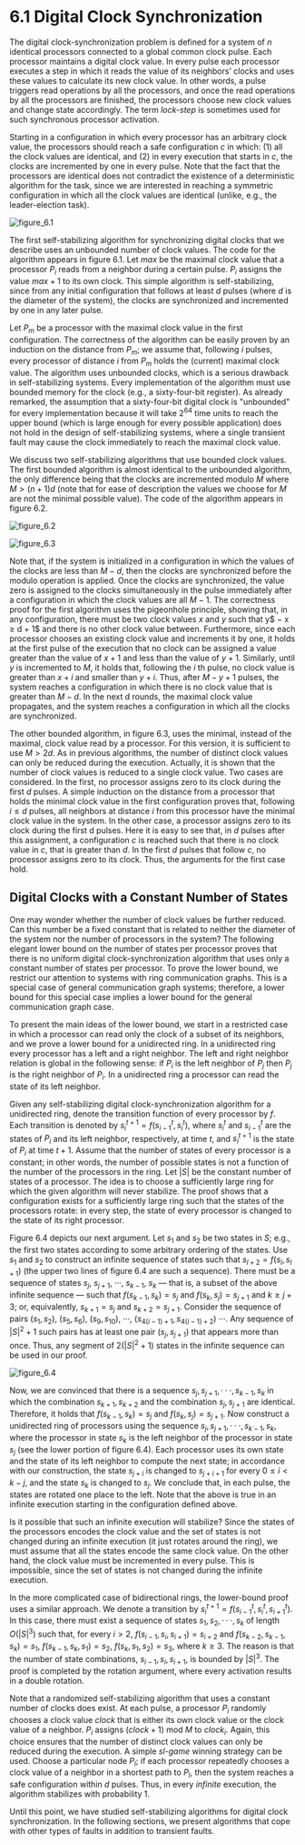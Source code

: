 # 6.1 Digital Clock Synchronization

The digital clock-synchronization problem is defined for a system of $n$ identical processors connected to a global common clock pulse. Each processor maintains a digital clock value. In every pulse each processor executes a step in which it reads the value of its neighbors’ clocks and uses these values to calculate its new clock value. In other words, a pulse triggers read operations by all the processors, and once the read operations by all the processors are finished, the processors choose new clock values and change state accordingly. The term *lock-step* is sometimes used for such synchronous processor activation.

Starting in a configuration in which every processor has an arbitrary clock value, the processors should reach a safe configuration $c$ in which: (1) all the clock values are identical, and (2) in every execution that starts in $c$, the clocks are incremented by one in every pulse. Note that the fact that the processors are identical does not contradict the existence of a deterministic algorithm for the task, since we are interested in reaching a symmetric configuration in which all the clock values are identical (unlike, e.g., the leader-election task).

![figure_6.1](images/figure_6.1.png)

The first self-stabilizing algorithm for synchronizing digital clocks that we describe uses an unbounded number of clock values. The code for the algorithm appears in figure 6.1. Let $max$ be the maximal clock value that a processor $P_i$ reads from a neighbor during a certain pulse. $P_i$ assigns the value $max+1$ to its own clock. This simple algorithm is self-stabilizing, since from any initial configuration that follows at least $d$ pulses (where $d$ is the diameter of the system), the clocks are synchronized and incremented by one in any later pulse.

Let $P_m$ be a processor with the maximal clock value in the first configuration. The correctness of the algorithm can be easily proven by an induction on the distance from $P_m$; we assume that, following $i$ pulses, every processor of distance $i$ from $P_m$ holds the (current) maximal clock value. The algorithm uses unbounded clocks, which is a serious drawback in self-stabilizing systems. Every implementation of the algorithm must use bounded memory for the clock (e.g., a sixty-four-bit register). As already remarked, the assumption that a sixty-four-bit digital clock is "unbounded" for every implementation because it will take $2^{64}$ time units to reach the upper bound (which is large enough for every possible application) does not hold in the design of self-stabilizing systems, where a single transient fault may cause the clock immediately to reach the maximal clock value.

We discuss two self-stabilizing algorithms that use bounded clock values. The first bounded algorithm is almost identical to the unbounded algorithm, the only difference being that the clocks are incremented modulo $M$ where $M > (n + 1)d$ (note that for ease of description the values we choose for $M$ are not the minimal possible value). The code of the algorithm appears in figure 6.2.

![figure_6.2](images/figure_6.2.png)

![figure_6.3](images/figure_6.3.png)

Note that, if the system is initialized in a configuration in which the values of the clocks are less than $M − d$, then the clocks are synchronized before the modulo operation is applied. Once the clocks are synchronized, the value zero is assigned to the clocks simultaneously in the pulse immediately after a configuration in which the clock values are all $M − 1$. The correctness proof for the first algorithm uses the pigeonhole principle, showing that, in any configuration, there must be two clock values $x$ and $y$ such that y$ − x ≥ d + 1$ and there is no other clock value between. Furthermore, since each processor chooses an existing clock value and increments it by one, it holds at the first pulse of the execution that no clock can be assigned a value greater than the value of $x +1$ and less than the value of $y +1$. Similarly, until $y$ is incremented to $M$, it holds that, following the $i$ th pulse, no clock value is greater than $x + i$ and smaller than $y + i$. Thus, after $M − y + 1$ pulses, the system reaches a configuration in which there is no clock value that is greater than $M −d$. In the next d rounds, the maximal clock value propagates, and the system reaches a configuration in which all the clocks are synchronized.

The other bounded algorithm, in figure 6.3, uses the minimal, instead of the maximal, clock value read by a processor. For this version, it is sufficient to use $M > 2d$. As in previous algorithms, the number of distinct clock values can only be reduced during the execution. Actually, it is shown that the number of clock values is reduced to a single clock value. Two cases are considered. In the first, no processor assigns zero to its clock during the first $d$ pulses. A simple induction on the distance from a processor that holds the minimal clock value in the first configuration proves that, following $i ≤ d$ pulses, all neighbors at distance $i$ from this processor have the minimal clock value in the system. In the other case, a processor assigns zero to its clock during the first d pulses. Here it is easy to see that, in $d$ pulses after this assignment, a configuration $c$ is reached such that there is no clock value in $c$, that is greater than $d$. In the first $d$ pulses that follow $c$, no processor assigns zero to its clock. Thus, the arguments for the first case hold.

## Digital Clocks with a Constant Number of States

One may wonder whether the number of clock values be further reduced. Can this number be a fixed constant that is related to neither the diameter of the system nor the number of processors in the system? The following elegant lower bound on the number of states per processor proves that there is no uniform digital clock-synchronization algorithm that uses only a constant number of states per processor. To prove the lower bound, we restrict our attention to systems with ring communication graphs. This is a special case of general communication graph systems; therefore, a lower bound for this special case implies a lower bound for the general communication graph case.

To present the main ideas of the lower bound, we start in a restricted case in which a processor can read only the clock of a subset of its neighbors, and we prove a lower bound for a unidirected ring. In a unidirected ring every processor has a left and a right neighbor. The left and right neighbor relation is global in the following sense: if $P_i$ is the left neighbor of $P_j$ then $P_j$ is the right neighbor of $P_i$. In a unidirected ring a processor can read the state of its left neighbor.

Given any self-stabilizing digital clock-synchronization algorithm for a unidirected ring, denote the transition function of every processor by $f$. Each transition is denoted by $s^{t+1}_i = f(s^t_{i−1},s^t_i)$, where $s^t_i$ and $s^t_{i−1}$ are the states of $P_i$ and its left neighbor, respectively, at time $t$, and $s^{t+1}_i$ is the state of $P_i$ at time $t + 1$. Assume that the number of states of every processor is a constant; in other words, the number of possible states is not a function of the number of the processors in the ring. Let $|S|$ be the constant number of states of a processor. The idea is to choose a sufficiently large ring for which the given algorithm will never stabilize. The proof shows that a configuration exists for a sufficiently large ring such that the states of the processors rotate: in every step, the state of every processor is changed to the state of its right processor.

Figure 6.4 depicts our next argument. Let $s_1$ and $s_2$ be two states in $S$; e.g., the first two states according to some arbitrary ordering of the states. Use $s_1$ and $s_2$ to construct an infinite sequence of states such that $s_{l+2} = f(s_l,s_{l+1})$ (the upper two lines of figure 6.4 are such a sequence). There must be a sequence of states $s_j$, $s_{j+1}$, ···, $s_{k−1}$, $s_k$ — that is, a subset of the above infinite sequence — such that $f(s_{k−1}, s_k) = s_j$ and $f(s_k , s_j) = s_{j+1}$ and $k \geq j+3$; or, equivalently, $s_{k+1} = s_j$ and $s_{k+2} = s_{j+1}$. Consider the sequence of pairs $(s_1, s_2)$, $(s_5,s_6)$, $(s_9, s_{10})$, ···, $(s_{4(i−1)+1}, s_{4(i−1)+2})$ ···. Any sequence of $|S|^2 + 1$ such pairs has at least one pair $(s_j , s_{j+1})$ that appears more than once. Thus, any segment of $2(|S|^2 + 1)$ states in the infinite sequence can be used in our proof.

![figure_6.4](images/figure_6.4.png)

Now, we are convinced that there is a sequence $s_j, s_{j+1}, ··· , s_{k−1}, s_k$ in which the combination $s_{k+1}, s_{k+2}$ and the combination $s_j, s_{j+1}$ are identical. Therefore, it holds that $f(s_{k−1}, s_k) = s_j$ and $f(s_k, s_j) = s_{j+1}$. Now construct a unidirected ring of processors using the sequence $s_j, s_{j+1}, ···, s_{k−1}, s_k$, where the processor in state $s_k$ is the left neighbor of the processor in state $s_j$ (see the lower portion of figure 6.4). Each processor uses its own state and the state of its left neighbor to compute the next state; in accordance with our construction, the state $s_{j+i}$ is changed to $s_{j+i+1}$ for every $0 \leq i < k − j$, and the state $s_k$ is changed to $s_j$. We conclude that, in each pulse, the states are rotated one place to the left. Note that the above is true in an infinite execution starting in the configuration defined above.

Is it possible that such an infinite execution will stabilize? Since the states of the processors encodes the clock value and the set of states is not changed during an infinite execution (it just rotates around the ring), we must assume that all the states encode the same clock value. On the other hand, the clock value must be incremented in every pulse. This is impossible, since the set of states is not changed during the infinite execution.

In the more complicated case of bidirectional rings, the lower-bound proof uses a similar approach. We denote a transition by $s^{t+1}_i = f(s^t_{i−1}, s^t_i, s^t_{i+1})$. In this case, there must exist a sequence of states $s_1, s_2, ···, s_k$ of length $O(|S|^3)$ such that, for every $i > 2$, $f(s_{i−1}, s_i, s_{i+1}) = s_{i+2}$ and $f(s_{k−2}, s_{k−1}, s_k) = s_1$, $f(s_{k−1}, s_k, s_1) = s_2$, $f(s_k, s_1, s_2) = s_3$, where $k \geq 3$. The reason is that the number of state combinations, $s_{i−1}, s_i, s_{i+1}$, is bounded by $|S|^3$. The proof is completed by the rotation argument, where every activation results in a double rotation.

Note that a randomized self-stabilizing algorithm that uses a constant number of clocks does exist. At each pulse, a processor $P_i$ randomly chooses a clock value $clock$ that is either its own clock value or the clock value of a neighbor. $P_i$ assigns $(clock + 1)$ mod $M$ to ${clock}_i$. Again, this choice ensures that the number of distinct clock values can only be reduced during the execution. A simple *sl-game* winning strategy can be used. Choose a particular node $P_l$; if each processor repeatedly chooses a clock value of a neighbor in a shortest path to $P_l$, then the system reaches a safe configuration within $d$ pulses. Thus, in every *infinite* execution, the algorithm stabilizes with probability 1.

Until this point, we have studied self-stabilizing algorithms for digital clock synchronization. In the following sections, we present algorithms that cope with other types of faults in addition to transient faults.
